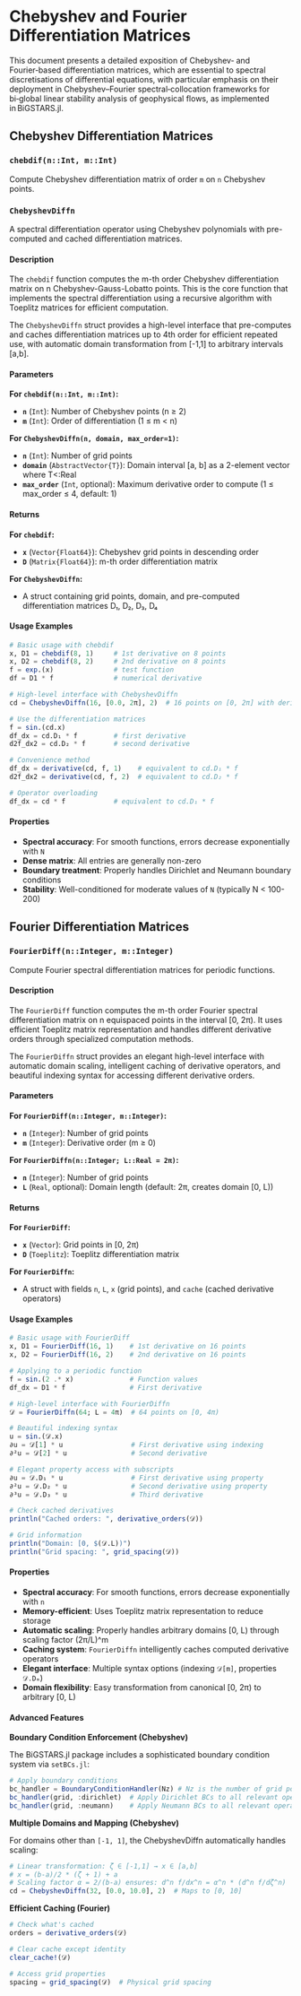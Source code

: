 # Chebyshev and Fourier Differentiation Matrices

This document presents a detailed exposition of Chebyshev‑ and Fourier‑based differentiation matrices, which are essential to spectral discretisations of differential equations, with particular emphasis on their deployment in Chebyshev–Fourier spectral‑collocation frameworks for bi‑global linear stability analysis of geophysical flows, as implemented in BiGSTARS.jl.

## Chebyshev Differentiation Matrices

### `chebdif(n::Int, m::Int)`

Compute Chebyshev differentiation matrix of order `m` on `n` Chebyshev points.

### `ChebyshevDiffn`

A spectral differentiation operator using Chebyshev polynomials with pre-computed and cached differentiation matrices.

#### Description

The `chebdif` function computes the m-th order Chebyshev differentiation matrix on n Chebyshev-Gauss-Lobatto points. This is the core function that implements the spectral differentiation using a recursive algorithm with Toeplitz matrices for efficient computation.

The `ChebyshevDiffn` struct provides a high-level interface that pre-computes and caches differentiation matrices up to 4th order for efficient repeated use, with automatic domain transformation from [-1,1] to arbitrary intervals [a,b].

#### Parameters

**For `chebdif(n::Int, m::Int)`:**
- **`n`** (`Int`): Number of Chebyshev points (n ≥ 2)
- **`m`** (`Int`): Order of differentiation (1 ≤ m < n)

**For `ChebyshevDiffn(n, domain, max_order=1)`:**
- **`n`** (`Int`): Number of grid points
- **`domain`** (`AbstractVector{T}`): Domain interval [a, b] as a 2-element vector where T<:Real
- **`max_order`** (`Int`, optional): Maximum derivative order to compute (1 ≤ max_order ≤ 4, default: 1)

#### Returns

**For `chebdif`:**
- **`x`** (`Vector{Float64}`): Chebyshev grid points in descending order
- **`D`** (`Matrix{Float64}`): m-th order differentiation matrix

**For `ChebyshevDiffn`:**
- A struct containing grid points, domain, and pre-computed differentiation matrices D₁, D₂, D₃, D₄

#### Usage Examples

```julia
# Basic usage with chebdif
x, D1 = chebdif(8, 1)     # 1st derivative on 8 points
x, D2 = chebdif(8, 2)     # 2nd derivative on 8 points
f = exp.(x)               # test function
df = D1 * f               # numerical derivative

# High-level interface with ChebyshevDiffn
cd = ChebyshevDiffn(16, [0.0, 2π], 2)  # 16 points on [0, 2π] with derivatives up to 2nd order

# Use the differentiation matrices
f = sin.(cd.x)
df_dx = cd.D₁ * f         # first derivative
d2f_dx2 = cd.D₂ * f       # second derivative

# Convenience method
df_dx = derivative(cd, f, 1)    # equivalent to cd.D₁ * f
d2f_dx2 = derivative(cd, f, 2)  # equivalent to cd.D₂ * f

# Operator overloading
df_dx = cd * f            # equivalent to cd.D₁ * f
```

#### Properties

- **Spectral accuracy**: For smooth functions, errors decrease exponentially with `N`
- **Dense matrix**: All entries are generally non-zero
- **Boundary treatment**: Properly handles Dirichlet and Neumann boundary conditions
- **Stability**: Well-conditioned for moderate values of `N` (typically N < 100-200)

## Fourier Differentiation Matrices

### `FourierDiff(n::Integer, m::Integer)` 

Compute Fourier spectral differentiation matrices for periodic functions.

#### Description

The `FourierDiff` function computes the m-th order Fourier spectral differentiation matrix on n equispaced points in the interval [0, 2π). It uses efficient Toeplitz matrix representation and handles different derivative orders through specialized computation methods.

The `FourierDiffn` struct provides an elegant high-level interface with automatic domain scaling, intelligent caching of derivative operators, and beautiful indexing syntax for accessing different derivative orders.

#### Parameters

**For `FourierDiff(n::Integer, m::Integer)`:**
- **`n`** (`Integer`): Number of grid points
- **`m`** (`Integer`): Derivative order (m ≥ 0)

**For `FourierDiffn(n::Integer; L::Real = 2π)`:**
- **`n`** (`Integer`): Number of grid points
- **`L`** (`Real`, optional): Domain length (default: 2π, creates domain [0, L))

#### Returns

**For `FourierDiff`:**
- **`x`** (`Vector`): Grid points in [0, 2π)
- **`D`** (`Toeplitz`): Toeplitz differentiation matrix

**For `FourierDiffn`:**
- A struct with fields `n`, `L`, `x` (grid points), and `cache` (cached derivative operators)

#### Usage Examples

```julia
# Basic usage with FourierDiff
x, D1 = FourierDiff(16, 1)    # 1st derivative on 16 points
x, D2 = FourierDiff(16, 2)    # 2nd derivative on 16 points

# Applying to a periodic function
f = sin.(2 .* x)              # Function values
df_dx = D1 * f                # First derivative

# High-level interface with FourierDiffn
𝒟 = FourierDiffn(64; L = 4π)  # 64 points on [0, 4π)

# Beautiful indexing syntax
u = sin.(𝒟.x)
∂u = 𝒟[1] * u                 # First derivative using indexing
∂²u = 𝒟[2] * u                # Second derivative

# Elegant property access with subscripts
∂u = 𝒟.D₁ * u                 # First derivative using property
∂²u = 𝒟.D₂ * u                # Second derivative using property
∂³u = 𝒟.D₃ * u                # Third derivative

# Check cached derivatives
println("Cached orders: ", derivative_orders(𝒟))

# Grid information
println("Domain: [0, $(𝒟.L))")
println("Grid spacing: ", grid_spacing(𝒟))
```

#### Properties

- **Spectral accuracy**: For smooth functions, errors decrease exponentially with `n`
- **Memory-efficient**: Uses Toeplitz matrix representation to reduce storage
- **Automatic scaling**: Properly handles arbitrary domains [0, L) through scaling factor (2π/L)^m
- **Caching system**: `FourierDiffn` intelligently caches computed derivative operators
- **Elegant interface**: Multiple syntax options (indexing `𝒟[m]`, properties `𝒟.Dₘ`)
- **Domain flexibility**: Easy transformation from canonical [0, 2π) to arbitrary [0, L)

#### Advanced Features

**Boundary Condition Enforcement (Chebyshev)**

The BiGSTARS.jl package includes a sophisticated boundary condition system via `setBCs.jl`:

```julia
# Apply boundary conditions
bc_handler = BoundaryConditionHandler(Nz) # Nz is the number of grid points in z-direction
bc_handler(grid, :dirichlet)  # Apply Dirichlet BCs to all relevant operators
bc_handler(grid, :neumann)    # Apply Neumann BCs to all relevant operators
```

**Multiple Domains and Mapping (Chebyshev)**

For domains other than `[-1, 1]`, the ChebyshevDiffn automatically handles scaling:
```julia
# Linear transformation: ζ ∈ [-1,1] → x ∈ [a,b]
# x = (b-a)/2 * (ζ + 1) + a
# Scaling factor α = 2/(b-a) ensures: d^n f/dx^n = α^n * (d^n f/dζ^n)
cd = ChebyshevDiffn(32, [0.0, 10.0], 2)  # Maps to [0, 10]
```

**Efficient Caching (Fourier)**

```julia
# Check what's cached
orders = derivative_orders(𝒟)

# Clear cache except identity
clear_cache!(𝒟)

# Access grid properties
spacing = grid_spacing(𝒟)  # Physical grid spacing
```

